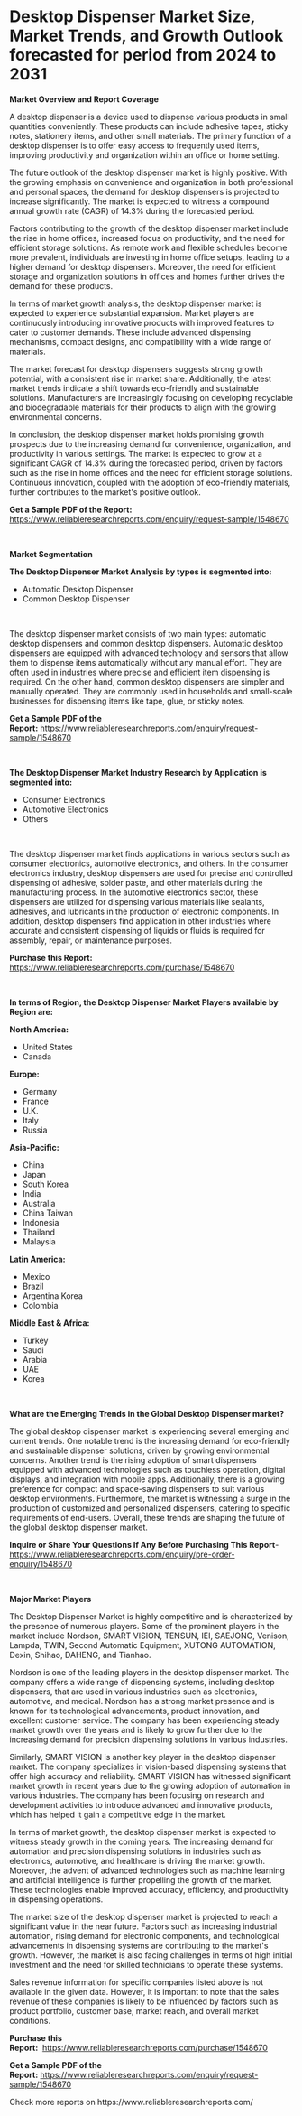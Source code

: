 <p><h1>Desktop Dispenser Market Size, Market Trends, and Growth Outlook forecasted for period from 2024 to 2031</h1></p><p><strong>Market Overview and Report Coverage</strong></p>
<p><p>A desktop dispenser is a device used to dispense various products in small quantities conveniently. These products can include adhesive tapes, sticky notes, stationery items, and other small materials. The primary function of a desktop dispenser is to offer easy access to frequently used items, improving productivity and organization within an office or home setting.</p><p>The future outlook of the desktop dispenser market is highly positive. With the growing emphasis on convenience and organization in both professional and personal spaces, the demand for desktop dispensers is projected to increase significantly. The market is expected to witness a compound annual growth rate (CAGR) of 14.3% during the forecasted period. </p><p>Factors contributing to the growth of the desktop dispenser market include the rise in home offices, increased focus on productivity, and the need for efficient storage solutions. As remote work and flexible schedules become more prevalent, individuals are investing in home office setups, leading to a higher demand for desktop dispensers. Moreover, the need for efficient storage and organization solutions in offices and homes further drives the demand for these products.</p><p>In terms of market growth analysis, the desktop dispenser market is expected to experience substantial expansion. Market players are continuously introducing innovative products with improved features to cater to customer demands. These include advanced dispensing mechanisms, compact designs, and compatibility with a wide range of materials.</p><p>The market forecast for desktop dispensers suggests strong growth potential, with a consistent rise in market share. Additionally, the latest market trends indicate a shift towards eco-friendly and sustainable solutions. Manufacturers are increasingly focusing on developing recyclable and biodegradable materials for their products to align with the growing environmental concerns.</p><p>In conclusion, the desktop dispenser market holds promising growth prospects due to the increasing demand for convenience, organization, and productivity in various settings. The market is expected to grow at a significant CAGR of 14.3% during the forecasted period, driven by factors such as the rise in home offices and the need for efficient storage solutions. Continuous innovation, coupled with the adoption of eco-friendly materials, further contributes to the market's positive outlook.</p></p>
<p><strong>Get a Sample PDF of the Report:</strong> <a href="https://www.reliableresearchreports.com/enquiry/request-sample/1548670">https://www.reliableresearchreports.com/enquiry/request-sample/1548670</a></p>
<p>&nbsp;</p>
<p><strong>Market Segmentation</strong></p>
<p><strong>The Desktop Dispenser Market Analysis by types is segmented into:</strong></p>
<p><ul><li>Automatic Desktop Dispenser</li><li>Common Desktop Dispenser</li></ul></p>
<p>&nbsp;</p>
<p><p>The desktop dispenser market consists of two main types: automatic desktop dispensers and common desktop dispensers. Automatic desktop dispensers are equipped with advanced technology and sensors that allow them to dispense items automatically without any manual effort. They are often used in industries where precise and efficient item dispensing is required. On the other hand, common desktop dispensers are simpler and manually operated. They are commonly used in households and small-scale businesses for dispensing items like tape, glue, or sticky notes.</p></p>
<p><strong>Get a Sample PDF of the Report:</strong>&nbsp;<a href="https://www.reliableresearchreports.com/enquiry/request-sample/1548670">https://www.reliableresearchreports.com/enquiry/request-sample/1548670</a></p>
<p>&nbsp;</p>
<p><strong>The Desktop Dispenser Market Industry Research by Application is segmented into:</strong></p>
<p><ul><li>Consumer Electronics</li><li>Automotive Electronics</li><li>Others</li></ul></p>
<p>&nbsp;</p>
<p><p>The desktop dispenser market finds applications in various sectors such as consumer electronics, automotive electronics, and others. In the consumer electronics industry, desktop dispensers are used for precise and controlled dispensing of adhesive, solder paste, and other materials during the manufacturing process. In the automotive electronics sector, these dispensers are utilized for dispensing various materials like sealants, adhesives, and lubricants in the production of electronic components. In addition, desktop dispensers find application in other industries where accurate and consistent dispensing of liquids or fluids is required for assembly, repair, or maintenance purposes.</p></p>
<p><strong>Purchase this Report:</strong>&nbsp; <a href="https://www.reliableresearchreports.com/purchase/1548670">https://www.reliableresearchreports.com/purchase/1548670</a></p>
<p>&nbsp;</p>
<p><strong>In terms of Region, the Desktop Dispenser Market Players available by Region are:</strong></p>
<p>
    <p> <strong> North America: </strong>
        <ul>
            <li>United States</li>
            <li>Canada</li>
        </ul>
        </p> 
    <p> <strong> Europe: </strong>
        <ul>
            <li>Germany</li>
            <li>France</li>
            <li>U.K.</li>
            <li>Italy</li>
            <li>Russia</li>
        </ul>
        </p> 
    <p> <strong> Asia-Pacific: </strong>
        <ul>
            <li>China</li>
            <li>Japan</li>
            <li>South Korea</li>
            <li>India</li>
            <li>Australia</li>
            <li>China Taiwan</li>
            <li>Indonesia</li>
            <li>Thailand</li>
            <li>Malaysia</li>
        </ul>
        </p> 
    <p> <strong> Latin America: </strong>
        <ul>
            <li>Mexico</li>
            <li>Brazil</li>
            <li>Argentina Korea</li>
            <li>Colombia</li>
        </ul>
        </p> 
    <p> <strong> Middle East & Africa: </strong>
        <ul>
            <li>Turkey</li>
            <li>Saudi</li>
            <li>Arabia</li>
            <li>UAE</li>
            <li>Korea</li>
        </ul>
    </p>
    </p>
<p>&nbsp;</p>
<p><strong>What are the Emerging Trends in the Global Desktop Dispenser market?</strong></p>
<p><p>The global desktop dispenser market is experiencing several emerging and current trends. One notable trend is the increasing demand for eco-friendly and sustainable dispenser solutions, driven by growing environmental concerns. Another trend is the rising adoption of smart dispensers equipped with advanced technologies such as touchless operation, digital displays, and integration with mobile apps. Additionally, there is a growing preference for compact and space-saving dispensers to suit various desktop environments. Furthermore, the market is witnessing a surge in the production of customized and personalized dispensers, catering to specific requirements of end-users. Overall, these trends are shaping the future of the global desktop dispenser market.</p></p>
<p><strong>Inquire or Share Your Questions If Any Before Purchasing This Report</strong>- <a href="https://www.reliableresearchreports.com/enquiry/pre-order-enquiry/1548670">https://www.reliableresearchreports.com/enquiry/pre-order-enquiry/1548670</a></p>
<p>&nbsp;</p>
<p><strong>Major Market Players</strong></p>
<p><p>The Desktop Dispenser Market is highly competitive and is characterized by the presence of numerous players. Some of the prominent players in the market include Nordson, SMART VISION, TENSUN, IEI, SAEJONG, Venison, Lampda, TWIN, Second Automatic Equipment, XUTONG AUTOMATION, Dexin, Shihao, DAHENG, and Tianhao.</p><p>Nordson is one of the leading players in the desktop dispenser market. The company offers a wide range of dispensing systems, including desktop dispensers, that are used in various industries such as electronics, automotive, and medical. Nordson has a strong market presence and is known for its technological advancements, product innovation, and excellent customer service. The company has been experiencing steady market growth over the years and is likely to grow further due to the increasing demand for precision dispensing solutions in various industries.</p><p>Similarly, SMART VISION is another key player in the desktop dispenser market. The company specializes in vision-based dispensing systems that offer high accuracy and reliability. SMART VISION has witnessed significant market growth in recent years due to the growing adoption of automation in various industries. The company has been focusing on research and development activities to introduce advanced and innovative products, which has helped it gain a competitive edge in the market.</p><p>In terms of market growth, the desktop dispenser market is expected to witness steady growth in the coming years. The increasing demand for automation and precision dispensing solutions in industries such as electronics, automotive, and healthcare is driving the market growth. Moreover, the advent of advanced technologies such as machine learning and artificial intelligence is further propelling the growth of the market. These technologies enable improved accuracy, efficiency, and productivity in dispensing operations.</p><p>The market size of the desktop dispenser market is projected to reach a significant value in the near future. Factors such as increasing industrial automation, rising demand for electronic components, and technological advancements in dispensing systems are contributing to the market's growth. However, the market is also facing challenges in terms of high initial investment and the need for skilled technicians to operate these systems.</p><p>Sales revenue information for specific companies listed above is not available in the given data. However, it is important to note that the sales revenue of these companies is likely to be influenced by factors such as product portfolio, customer base, market reach, and overall market conditions.</p></p>
<p><strong>Purchase this Report:</strong>&nbsp;&nbsp;<a href="https://www.reliableresearchreports.com/purchase/1548670">https://www.reliableresearchreports.com/purchase/1548670</a></p>
<p></p>
<p><strong>Get a Sample PDF of the Report:</strong>&nbsp;<a href="https://www.reliableresearchreports.com/enquiry/request-sample/1548670">https://www.reliableresearchreports.com/enquiry/request-sample/1548670</a></p>
<p>Check more reports on https://www.reliableresearchreports.com/</p>